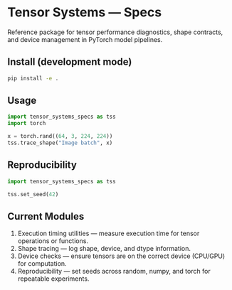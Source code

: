 # Tensor Systems — Specs

Reference package for tensor performance diagnostics, shape contracts, and device management in PyTorch model pipelines.

## Install (development mode)

```bash
pip install -e .
```

## Usage

```python
import tensor_systems_specs as tss
import torch

x = torch.rand((64, 3, 224, 224))
tss.trace_shape("Image batch", x)
```

## Reproducibility

```python
import tensor_systems_specs as tss

tss.set_seed(42)
```

## Current Modules

1. Execution timing utilities — measure execution time for tensor operations or functions.
2. Shape tracing — log shape, device, and dtype information.
3. Device checks — ensure tensors are on the correct device (CPU/GPU) for computation.
4. Reproducibility — set seeds across random, numpy, and torch for repeatable experiments.
